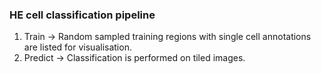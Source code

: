 ### HE cell classification pipeline 

1. Train    ->  Random sampled training regions with single cell annotations are listed for visualisation.
2. Predict ->  Classification is performed on tiled images.
